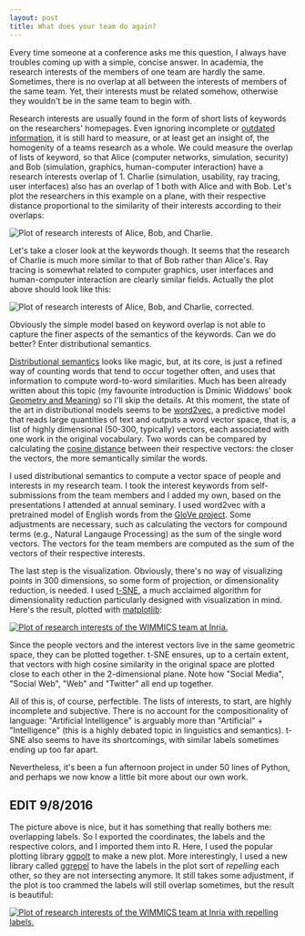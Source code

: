 ```yaml
---
layout: post
title: What does your team do again?
---
```


Every time someone at a conference asks me this question, I always
have troubles coming up with a simple, concise answer. In academia, the
research interests of the members of one team are hardly the
same. Sometimes, there is no overlap at all between the interests of
members of the same team. Yet, their interests must be related
somehow, otherwise they wouldn't be in the same team to begin with.

Research interests are usually found in the form of short lists of
keywords on the researchers' homepages. Even ignoring incomplete or
[outdated
information](http://phdcomics.com/comics/archive.php?comicid=1487), it
is still hard to measure, or at least get an insight of, the
homogenity of a teams research as a whole. We could measure the
overlap of lists of keyword, so that Alice (computer networks,
simulation, security) and Bob (simulation, graphics, human-computer
interaction) have a research interests overlap of 1. Charlie
(simulation, usability, ray tracing, user interfaces) also has an
overlap of 1 both with Alice and with Bob. Let's plot the researchers
in this example on a plane, with their respective distance
proportional to the similarity of their interests according to their
overlaps:

![Plot of research interests of Alice, Bob, and Charlie.](https://valeriobasile.github.io/images/researchinterests1.png)

Let's take a closer look at the keywords though. It seems that the
research of Charlie is much more similar to that of Bob rather than
Alice's.
Ray tracing is somewhat related to computer graphics, user
interfaces and human-computer interaction are clearly similar
fields. Actually the plot above should look like this:

![Plot of research interests of Alice, Bob, and Charlie, corrected.](https://valeriobasile.github.io/images/researchinterests2.png)

Obviously the simple model based on keyword overlap is not able to
capture the finer aspects of the semantics of the keywords. Can we do
better? Enter distributional semantics.

[Distributional
semantics](https://en.wikipedia.org/wiki/Distributional_semantics)
looks like magic, but, at its core, is just a refined way of counting
words that tend to occur together often, and uses that information to
compute word-to-word similarities. Much has been already written about
this topic (my favourite introduction is Dminic Widdows' book
[Geometry and
Meaning](https://www.amazon.com/Geometry-Meaning-Dominic-Widdows/dp/1575864487))
so I'll skip the details. At this moment, the state of the art in
distributional models seems to be
[word2vec](http://deeplearning4j.org/word2vec), a predictive model
that reads large quantities of text and outputs a word vector space,
that is, a list of highly dimensional (50-300, typically) vectors,
each associated with one work in the original vocabulary. Two words
can be compared by calculating the [cosine
distance](https://en.wikipedia.org/wiki/Cosine_similarity) between
their respective vectors: the closer the vectors, the more
semantically similar the words.

I used distributional semantics to compute a vector space of people
and interests in my research team. I took the interest keywords from
self-submissions from the team members and I added my own, based on
the presentations I attended at annual seminary. I used word2vec with
a pretrained model of English words from the [GloVe
project](http://nlp.stanford.edu/projects/glove/). Some adjustments
are necessary, such as calculating the vectors for compound terms
(e.g., Natural Langauge Processing) as the sum of the single word
vectors. The vectors for the team members are computed as the sum of
the vectors of their respective interests.

The last step is the visualization. Obviously, there's no way of
visualizing points in 300 dimensions, so some form of projection, or
dimensionality reduction, is needed. I used
[t-SNE](https://lvdmaaten.github.io/tsne/), a much acclaimed algorithm
for dimensionality reduction particularly designed with visualization
in mind. Here's the result, plotted with [matplotlib]():

[![Plot of research interests of the WIMMICS team at
Inria.](https://valeriobasile.github.io/images/researchinterests3.png)](https://valeriobasile.github.io/images/researchinterests3.png)

Since the people vectors and the interest vectors live in the same
geometric space, they can be plotted together. t-SNE ensures, up to a
certain extent, that vectors with high cosine similarity in the
original space are plotted close to each other in the 2-dimensional
plane. Note how "Social Media", "Social Web", "Web" and "Twitter" all end up together.

All of this is, of course, perfectible. The lists of interests, to
start, are highly incomplete and subjective. There is no account for
the compositionality of language: "Artificial Intelligence" is
arguably more than "Artificial" + "Intelligence" (this is a highly
debated topic in linguistics and semantics). t-SNE also seems to have
its shortcomings, with similar labels sometimes ending up too far
apart.

Nevertheless, it's been a fun afternoon project in under 50 lines of
Python, and perhaps we now know a little bit more about our own work.

EDIT 9/8/2016
-------------

The picture above is nice, but it has something that really bothers
me: overlapping labels. So I exported the coordinates, the labels and
the respective colors, and I imported them into R. Here, I used the
popular plotting library [ggpolt](http://ggplot2.org/) to make a new
plot. More interestingly, I used a new library called
[ggrepel](https://github.com/slowkow/ggrepel) to have the labels in
the plot sort of *repelling* each other, so they are not intersecting
anymore. It still takes some adjustment, if the plot is too crammed
the labels will still overlap sometimes, but the result is beautiful:

[![Plot of research interests of the WIMMICS team at Inria with
repelling
labels.](https://valeriobasile.github.io/images/researchinterests4.png)](https://valeriobasile.github.io/images/researchinterests4.png)
